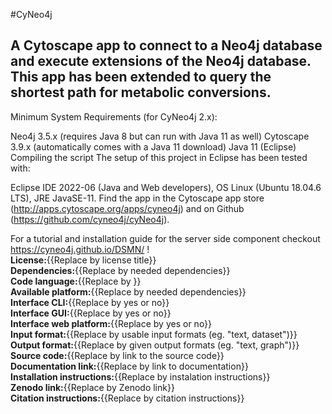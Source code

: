 #<!--Title-->CyNeo4j<!--/Title-->  
## **<!--Statement-->A Cytoscape app to connect to a Neo4j database and execute extensions of the Neo4j database. This app has been extended to query the shortest path for metabolic conversions.<!--/Statement-->**  
<!--Description-->Minimum System Requirements (for CyNeo4j 2.x):

Neo4j 3.5.x (requires Java 8 but can run with Java 11 as well)
Cytoscape 3.9.x (automatically comes with a Java 11 download)
Java 11 (Eclipse)
Compiling the script The setup of this project in Eclipse has been tested with:

Eclipse IDE 2022-06 (Java and Web developers), OS Linux (Ubuntu 18.04.6 LTS), JRE JavaSE-11.
Find the app in the Cytoscape app store (http://apps.cytoscape.org/apps/cyneo4j) and on Github (https://github.com/cyneo4j/cyNeo4j).

For a tutorial and installation guide for the server side component checkout https://cyneo4j.github.io/DSMN/ !<!--/Description-->  
**License:**<!--License-->{{Replace by license title}}<!--/License-->  
**Dependencies:**<!--Dependencies-->{{Replace by needed dependencies}}<!--/Dependencies-->  
**Code language:**<!--Code language-->{{Replace by }}<!--/Code language-->  
**Available platform:**<!--Available platform-->{{Replace by needed dependencies}}<!--/Available platform-->  
**Interface CLI:**<!--Interface CLI-->{{Replace by yes or no}}<!--/Interface CLI-->  
**Interface GUI:**<!--Interface GUI-->{{Replace by yes or no}}<!--/Interface GUI-->  
**Interface web platform:**<!--Interface web platform-->{{Replace by yes or no}}<!--/Interface web platform-->  
**Input format:**<!--Input format-->{{Replace by usable input formats (eg. "text, dataset")}}<!--/Input format-->  
**Output format:**<!--Output format-->{{Replace by given output formats (eg. "text, graph")}}<!--/Output format-->  
**Source code:**<!--Source code-->{{Replace by link to the source code}}<!--/Source code-->  
**Documentation link:**<!--Documentation link-->{{Replace by link to documentation}}<!--/Documentation link-->  
**Installation instructions:**<!--Installation instructions-->{{Replace by instalation instructions}}<!--/Installation instructions-->  
**Zenodo link:**<!--Zenodo link-->{{Replace by Zenodo link}}<!--/Zenodo link-->  
**Citation instructions:**<!--Citation instructions-->{{Replace by citation instructions}}<!--/Citation instructions-->  

